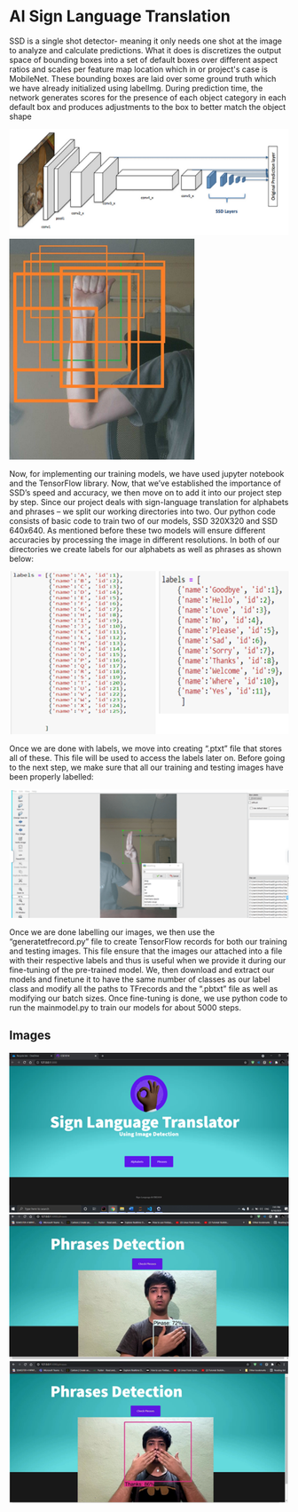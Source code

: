 # AI Sign Language Translation
SSD is a single shot detector- meaning it only needs one shot at the
image to analyze and calculate predictions. What it does is discretizes
the output space of bounding boxes into a set of default boxes over
different aspect ratios and scales per feature map location which in or
project's case is MobileNet. These bounding boxes are laid over some
ground truth which we have already initialized using labelImg. During
prediction time, the network generates scores for the presence of each
object category in each default box and produces adjustments to the
box to better match the object shape

<img src="./ssd.png"/>
<img src="./bound.png"/>

Now, for implementing our training models, we have used jupyter notebook
and the TensorFlow library. Now, that we’ve established the importance of
SSD’s speed and accuracy, we then move on to add it into our project step
by step. Since our project deals with sign-language translation for alphabets
and phrases – we split our working directories into two.
Our python code consists of basic code to train two of our models, SSD
320X320 and SSD 640x640. As mentioned before these two models will
ensure different accuracies by processing the image in different resolutions.
In both of our directories we create labels for our alphabets as well as
phrases as shown below:

<img src="./snapshottokens.png"/>

Once we are done with labels, we move into creating “.ptxt” file that stores
all of these. This file will be used to access the labels later on.
Before going to the next step, we make sure that all our training and testing
images have been properly labelled:

<img src="./snapshothand.png"/>

Once we are done labelling our images, we then use the
“generatetfrecord.py” file to create TensorFlow records for both our training
and testing images. This file ensure that the images our attached into a file
with their respective labels and thus is useful when we provide it during our
fine-tuning of the pre-trained model.
We, then download and extract our models and finetune it to have the
same number of classes as our label class and modify all the paths to
TFrecords and the “.pbtxt” file as well as modifying our batch sizes. Once
fine-tuning is done, we use python code to run the mainmodel.py to train
our models for about 5000 steps.

## Images
<img src="./snapshothome.png" />

<img src="./snapshot.png"/>

<img src="./thanks.png"/>
